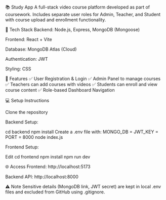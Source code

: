 
📚 Study App
A full-stack video course platform developed as part of coursework.
Includes separate user roles for Admin, Teacher, and Student with course upload and enrollment functionality.

🚀 Tech Stack
Backend: Node.js, Express, MongoDB (Mongoose)

Frontend: React + Vite

Database: MongoDB Atlas (Cloud)

Authentication: JWT

Styling: CSS

📂 Features
✅ User Registration & Login
✅ Admin Panel to manage courses
✅ Teachers can add courses with videos
✅ Students can enroll and view course content
✅ Role-based Dashboard Navigation

💻 Setup Instructions

Clone the repository

Backend Setup:


cd backend
npm install
Create a .env file with:
MONGO_DB = <your-mongo-link>
JWT_KEY = <your-secret>
PORT = 8000
node index.js

Frontend Setup:

Edit
cd frontend
npm install
npm run dev

🌐 Access
Frontend: http://localhost:5173

Backend API: http://localhost:8000

⚠️ Note
Sensitive details (MongoDB link, JWT secret) are kept in local .env files and excluded from GitHub using .gitignore.

